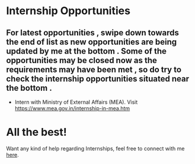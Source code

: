 # Internship Opportunities

## For latest opportunities , swipe down towards the end of list as new opportunities are being updated by me at the bottom . Some of the opportunities may be closed now as the requirements may have been met , so do try to check the internship opportunities situated near the bottom .

- Intern with Ministry of External Affairs (MEA). Visit https://www.mea.gov.in/internship-in-mea.htm

# All the best!

Want any kind of help regarding Internships, feel free to connect with me [here](https://ayonroy.ml/contact).
